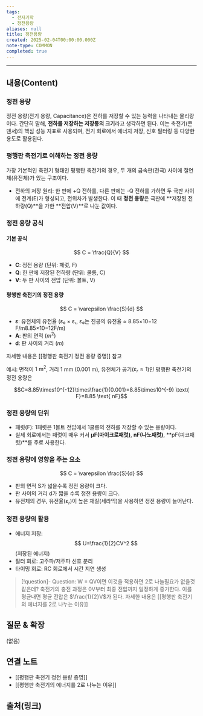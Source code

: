 ```yaml
---
tags:
  - 전자기학
  - 정전용량
aliases: null
title: 정전용량
created: 2025-02-04T00:00:00.000Z
note-type: COMMON
completed: true
---
```


---

## 내용(Content)

### 정전 용량

정전 용량(전기 용량, Capacitance)은 전하를 저장할 수 있는 능력을 나타내는 물리량이다. 간단히 말해, **전하를 저장하는 저장통의 크기**라고 생각하면 된다. 이는 축전기(콘덴서)의 핵심 성능 지표로 사용되며, 전기 회로에서 에너지 저장, 신호 필터링 등 다양한 용도로 활용된다.

### 평행판 축전기로 이해하는 정전 용량

가장 기본적인 축전기 형태인 평행탄 축전기의 경우, 두 개의 금속판(전극) 사이에 절연체(유전체)가 있는 구조이다. 

- 전하의 저장 원리:
  한 판에 +Q 전하를, 다른 판에는 -Q 전하를 가하면 두 극판 사이에 전계(E)가 형성되고, 전위차가 발생한다. 이 때 **정전 용량**은 극판에 **저장된 전하량(Q)**을 가한 **전압(V)**로 나눈 값이다.


### 정전 용량 공식

#### 기본 공식

$$
C = \frac{Q}{V}
$$

- **C**: 정전 용량 (단위: 패럿, F)
- **Q**: 한 판에 저장된 전하량 (단위: 쿨롱, C)
- **V**: 두 판 사이의 전압 (단위: 볼트, V)

#### 평행판 축전기의 정전 용량

$$
C = \varepsilon \frac{S}{d}
$$

- **ε**: 유전체의 유전율 (ε₀ × εᵣ, ε₀는 진공의 유전율 ≈ 8.85×10−12 F/m8.85×10−12F/m)
- **A**: 판의 면적 ($m^{2}$)
- **d**: 판 사이의 거리 ($m$)

자세한 내용은 [[평행판 축전기 정전 용량 증명]] 참고


예시:
면적이 $1 \text{ m}^2$, 거리 $1 \text{ mm}$ ($0.001 \text{ m}$), 유전체가 공기($\varepsilon_r \approx 1$)인 평행판 축전기의 정전 용량은

$$C=8.85\times10^{-12}\times\frac{1}{0.001}=8.85\times10^{-9} \text{ F}=8.85 \text{ nF}$$

### 정전 용량의 단위

- 패럿(F): 1패럿은 1볼트 전압에서 1쿨롱의 전하를 저장할 수 있는 용량이다.
- 실제 회로에서는 패럿이 매우 커서 **μF(마이크로패럿)**, **nF(나노패럿)**, **pF(피코패럿)**를 주로 사용한다.


### 정전 용량에 영향을 주는 요소

$$
C = \varepsilon \frac{S}{d}
$$

- 판의 면적 S가 넓을수록 정전 용량이 크다.
- 판 사이의 거리 d가 짧을 수록 정전 용량이 크다.
- 유전체의 경우, 유전율($\varepsilon_{r}$)이 높은 재질(세라믹)을 사용하면 정전 용량이 늘어난다.


### 정전 용량의 활용

- 에너지 저장: $$
 U=\frac{1}{2}CV^2
$$
(저장된 에너지)
- 필터 회로: 고주파/저주파 신호 분리
- 타이밍 회로: RC 회로에서 시간 지연 생성

>[!question]- Question: W = QV이면 이것을 적용하면 2로 나눌필요가 없을것 같은데?
>축전기의 충전 과정은 0V부터 최종 전압까지 일정하게 증가한다. 이를 평균내면 평균 전압은 $\frac{1}{2}V$가 된다. 자세한 내용은 [[평행판 축전기의 에너지를 2로 나누는 이유]]

## 질문 & 확장

(없음)

## 연결 노트

- [[평행판 축전기 정전 용량 증명]]
- [[평행판 축전기의 에너지를 2로 나누는 이유]]

## 출처(링크)





